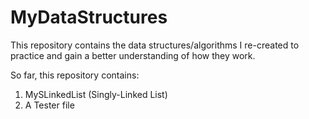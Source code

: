 # MyDataStructures

This repository contains the data structures/algorithms I re-created to practice and gain a better understanding of how they work. 

So far, this repository contains:
1. MySLinkedList (Singly-Linked List)
2. A Tester file
